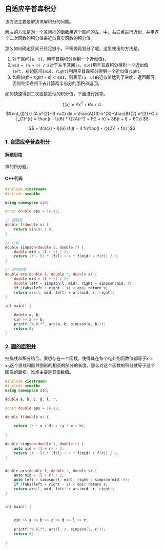 ## 自适应辛普森积分

该方法主要是解决求解积分的问题。

解决的方法是对一个区间内的函数用这个区间的左、中、右三点进行近似，并用这个二次函数的积分值来近似真实函数的积分值。

那么如何确定区间已经足够小，不需要再划分了呢。这里使用的方法是，

1. 对于区间`[a, b]`，用辛普森积分得到一个近似值`s`。
2. `mid = (a + b) / 2`对于左半区间`[a, mid]`用辛普森积分得到一个近似值`left`，右边区间`[mid, right]`利用辛普森积分得到一个近似值`right`。
3. 如果$| left + right - s| < eps$，则表示`[a, b]`的近似值达到了进度，返回即可。否则继续递归下去计算两半部分的面积和返回。

如何快速得到二次函数近似的积分值，下面进行推导。

$$f(x) = Ax^2 + Bx + C$$

$$\int_{l}^{r} (A x^{2}+B x+C) dx = \frac{A}{3} x^{3}+\frac{B}{2} x^{2}+C x | _{1}^{r} = \frac{r - l}{6} * \{2A(r^2 + l^2 + lr) + 3B(r + l) + 6C\} $$

$$ = \frac{r - l}{6} (f(l) + 4 f(\frac{l + r}{2}) + f(r) )$$

### 1. [自适应辛普森积分](https://www.acwing.com/problem/content/3077/)

#### 解题思路

裸的积分题。

#### C++代码

```c++
#include <iostream>
#include <cmath>

using namespace std;

const double eps = 1e-12;

// 函数值
double f(double x) {
    return sin(x) / x;
}

// 近似
double simpson(double l, double r) {
    double mid = (l + r) / 2;
    return (r - l) * (f(l) + 4 * f(mid) + f(r)) / 6;
}

// 递归框架
double ars(double l, double r, double s) {
    double mid = (l + r) / 2;
    double left = simpson(l, mid), right = simpson(mid, r);
    if (fabs(left + right - s) < eps) return s;
    return ars(l, mid, left) + ars(mid, r, right);
}

int main() {
    
    double a, b;
    cin >> a >> b;
    printf("%.6lf", ars(a, b, simpson(a, b)));
    return 0;
}
```

### 2. [圆的面积并](https://www.acwing.com/problem/content/3072/)

扫描线和积分结合。假想存在一个函数，使得其在每个$x_0$处的函数值都等于$x = x_0$这个直线和圆并图形的相交的部分的长度。那么对这个函数的积分就等于这个图像的面积。难点主要是其函数值。

```c++
#include <iostream>
#include <cmath>
using namespace std;

double a, b, c, d, l, r;

const double eps = 1e-12;

double f(double x) {
    
    return (c * x + d) / (a * x + b);
    
}

double simpson(double l, double r) {
    auto mid = (l + r) / 2;
    return (r - l) * (f(l) + 4 * f(mid) + f(r)) / 6;
}


double ars(double l, double r, double s) {
    auto mid = (l + r) / 2;
    auto left = simpson(l, mid), right = simpson(mid, r);
    if (fabs(left + right - s) < eps) return s;
    return ars(l, mid, left) + ars(mid, r, right);
}


int main() {
    
    
    cin >> a >> b >> c >> d >> l >> r;
    
    printf("%.6lf", ars(l, r, simpson(l, r)));
    return 0;
    
}
```

